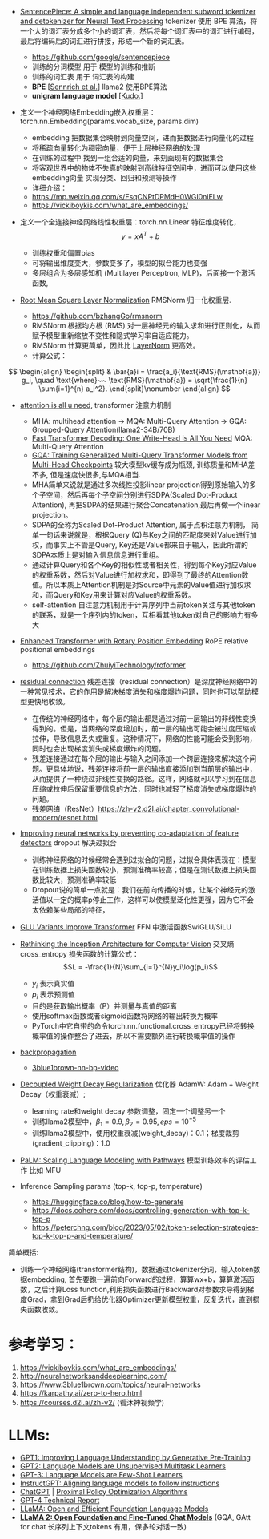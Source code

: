 
- [SentencePiece: A simple and language independent subword tokenizer and detokenizer for Neural Text Processing](https://arxiv.org/abs/1808.06226) tokenizer 使用 BPE 算法，将一个大的词汇表分成多个小的词汇表，然后将每个词汇表中的词汇进行编码，最后将编码后的词汇进行拼接，形成一个新的词汇表。
  - https://github.com/google/sentencepiece
  - 训练的分词模型 用于 模型的训练和推断
  - 训练的词汇表 用于 词汇表的构建
  - **BPE** [[Sennrich et al.](https://www.aclweb.org/anthology/P16-1162)] llama2 使用BPE算法
  - **unigram language model** [[Kudo.](https://arxiv.org/abs/1804.10959)] 

- 定义一个神经网络Embedding嵌入权重层：torch.nn.Embedding(params.vocab_size, params.dim)
  - embedding 把数据集合映射到向量空间，进而把数据进行向量化的过程
  - 将稀疏向量转化为稠密向量，便于上层神经网络的处理
  - 在训练的过程中 找到一组合适的向量，来刻画现有的数据集合
  - 将客观世界中的物体不失真的映射到高维特征空间中，进而可以使用这些embedding向量 实现分类、回归和预测等操作
  - 详细介绍：
  - https://mp.weixin.qq.com/s/FsqCNPtDPMdH0WGI0niELw
  - https://vickiboykis.com/what_are_embeddings/

- 定义一个全连接神经网络线性权重层：torch.nn.Linear 特征维度转化，
    $$y = xA^T + b$$
    - 训练权重和偏置bias
    - 可将输出维度变大，参数变多了，模型的拟合能力也变强
    - 多层组合为多层感知机 (Multilayer Perceptron, MLP)，后面接一个激活函数,

- [Root Mean Square Layer Normalization](https://openreview.net/pdf?id=SygkZ3MTJE) RMSNorm 归一化权重层.
  - https://github.com/bzhangGo/rmsnorm
  - RMSNorm 根据均方根 (RMS) 对一层神经元的输入求和进行正则化，从而赋予模型重新缩放不变性和隐式学习率自适应能力。
  - RMSNorm 计算更简单，因此比 [LayerNorm](https://arxiv.org/abs/1607.06450) 更高效。
  - 计算公式：
    
$$ \begin{align} \begin{split} & \bar{a}i = \frac{a_i}{\text{RMS}(\mathbf{a})} g_i, \quad \text{where}~~ \text{RMS}(\mathbf{a}) = \sqrt{\frac{1}{n} \sum{i=1}^{n} a_i^2}. \end{split}\nonumber \end{align} $$


- [attention is all u need](https://arxiv.org/pdf/1706.03762.pdf), transformer 注意力机制 
  - MHA: multihead attention -> MQA: Multi-Query Attention -> GQA: Grouped-Query Attention(llama2-34B/70B)
  - [Fast Transformer Decoding: One Write-Head is All You Need](https://arxiv.org/abs/1911.02150) MQA: Multi-Query Attention
  - [GQA: Training Generalized Multi-Query Transformer Models from Multi-Head Checkpoints](https://arxiv.org/abs/2305.13245) 较大模型kv缓存成为瓶颈, 训练质量和MHA差不多, 但是速度快很多,与MQA相当.
  - MHA简单来说就是通过多次线性投影linear projection得到原始输入的多个子空间，然后再每个子空间分别进行SDPA(Scaled Dot-Product Attention), 再把SDPA的结果进行聚合Concatenation,最后再做一个linear projection。
  - SDPA的全称为Scaled Dot-Product Attention, 属于点积注意力机制， 简单一句话来说就是，根据Query (Q)与Key之间的匹配度来对Value进行加权，而事实上不管是Query, Key还是Value都来自于输入，因此所谓的SDPA本质上是对输入信息信息进行重组。
  - 通过计算Query和各个Key的相似性或者相关性，得到每个Key对应Value的权重系数，然后对Value进行加权求和，即得到了最终的Attention数值。所以本质上Attention机制是对Source中元素的Value值进行加权求和，而Query和Key用来计算对应Value的权重系数。
  - self-attention 自注意力机制用于计算序列中当前token关注与其他token的联系，就是一个序列内的token，互相看其他token对自己的影响力有多大
  
- [Enhanced Transformer with Rotary Position Embedding](https://arxiv.org/abs/2104.09864) RoPE relative positional embeddings
  - https://github.com/ZhuiyiTechnology/roformer

- [residual connection](https://en.wikipedia.org/wiki/Residual_neural_network) 残差连接（residual connection）是深度神经网络中的一种常见技术，它的作用是解决梯度消失和梯度爆炸问题，同时也可以帮助模型更快地收敛。
  - 在传统的神经网络中，每个层的输出都是通过对前一层输出的非线性变换得到的。但是，当网络的深度增加时，前一层的输出可能会被过度压缩或拉伸，导致信息丢失或重复。这种情况下，网络的性能可能会受到影响，同时也会出现梯度消失或梯度爆炸的问题。
  - 残差连接通过在每个层的输出与输入之间添加一个跨层连接来解决这个问题。更具体地说，残差连接将前一层的输出直接添加到当前层的输出中，从而提供了一种绕过非线性变换的路径。这样，网络就可以学习到在信息压缩或拉伸后保留重要信息的方法，同时也减轻了梯度消失或梯度爆炸的问题。
  - 残差网络（ResNet）https://zh-v2.d2l.ai/chapter_convolutional-modern/resnet.html
  
- [Improving neural networks by preventing co-adaptation of feature detectors](https://arxiv.org/abs/1207.0580) dropout 解决过拟合
  - 训练神经网络的时候经常会遇到过拟合的问题，过拟合具体表现在：模型在训练数据上损失函数较小，预测准确率较高；但是在测试数据上损失函数比较大，预测准确率较低
  - Dropout说的简单一点就是：我们在前向传播的时候，让某个神经元的激活值以一定的概率p停止工作，这样可以使模型泛化性更强，因为它不会太依赖某些局部的特征，
  
- [GLU Variants Improve Transformer](https://arxiv.org/pdf/2002.05202.pdf) FFN 中激活函数SwiGLU/SiLU
  
- [Rethinking the Inception Architecture for Computer Vision](https://arxiv.org/abs/1512.00567) 交叉熵 cross_entropy 损失函数的计算公式：
    $$L = -\frac{1}{N}\sum_{i=1}^{N}y_i\log(p_i)$$
    - $y_i$ 表示真实值 
    - $p_i$ 表示预测值
    - 目的是获取输出概率（P）并测量与真值的距离
    - 使用softmax函数或者sigmoid函数将网络的输出转换为概率
    - PyTorch中它自带的命令torch.nn.functional.cross_entropy已经将转换概率值的操作整合了进去，所以不需要额外进行转换概率值的操作

- [backpropagation](https://en.wikipedia.org/wiki/Backpropagation)
  - [3blue1brown-nn-bp-video](https://www.youtube.com/watch?v=Ilg3gGewQ5U)

- [Decoupled Weight Decay Regularization](https://arxiv.org/abs/1711.05101) 优化器 AdamW: Adam + Weight Decay（权重衰减）; 
  - learning rate和weight decay 参数调整，固定一个调整另一个
  - 训练llama2模型中，$β_1 = 0.9, β_2 = 0.95, eps = 10^{-5}$
  - 训练llama2模型中，使用权重衰减(weight_decay)：0.1；梯度裁剪(gradient_clipping)：1.0

- [PaLM: Scaling Language Modeling with Pathways](https://arxiv.org/pdf/2204.02311.pdf) 模型训练效率的评估工作 比如 MFU

- Inference Sampling params (top-k, top-p, temperature)
  - https://huggingface.co/blog/how-to-generate
  - https://docs.cohere.com/docs/controlling-generation-with-top-k-top-p
  - https://peterchng.com/blog/2023/05/02/token-selection-strategies-top-k-top-p-and-temperature/

简单概括:

- 训练一个神经网络(transformer结构)，数据通过tokenizer分词，输入token数据embedding, 首先要跑一遍前向Forward的过程，算算wx+b，算算激活函数，之后计算Loss function,利用损失函数进行Backward对参数求导得到梯度Grad，拿到Grad后扔给优化器Optimizer更新模型权重，反复迭代，直到损失函数收敛。

# 参考学习：
1. https://vickiboykis.com/what_are_embeddings/
3. http://neuralnetworksanddeeplearning.com/
2. https://www.3blue1brown.com/topics/neural-networks
4. https://karpathy.ai/zero-to-hero.html
5. https://courses.d2l.ai/zh-v2/ (看沐神视频学)


# LLMs:
- [GPT1: Improving Language Understanding by Generative Pre-Training](https://openai.com/research/language-unsupervised)
- [GPT2: Language Models are Unsupervised Multitask Learners](https://openai.com/research/better-language-models)
- [GPT-3: Language Models are Few-Shot Learners](https://arxiv.org/abs/2005.14165)
- [InstructGPT: Aligning language models to follow instructions](https://openai.com/research/instruction-following)
- [ChatGPT](https://openai.com/blog/chatgpt) | [Proximal Policy Optimization Algorithms](https://openai.com/research/openai-baselines-ppo)
- [GPT-4 Technical Report](https://openai.com/research/gpt-4)
- [LLaMA: Open and Efficient Foundation Language Models](https://ai.meta.com/research/publications/llama-open-and-efficient-foundation-language-models/)
- [**LLaMA 2: Open Foundation and Fine-Tuned Chat Models**](https://ai.meta.com/research/publications/llama-2-open-foundation-and-fine-tuned-chat-models/) (GQA, GAtt for chat 长序列上下文tokens 有用，保多轮对话一致)